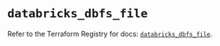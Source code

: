 # `databricks_dbfs_file`

Refer to the Terraform Registry for docs: [`databricks_dbfs_file`](https://registry.terraform.io/providers/databricks/databricks/1.51.0/docs/resources/dbfs_file).
